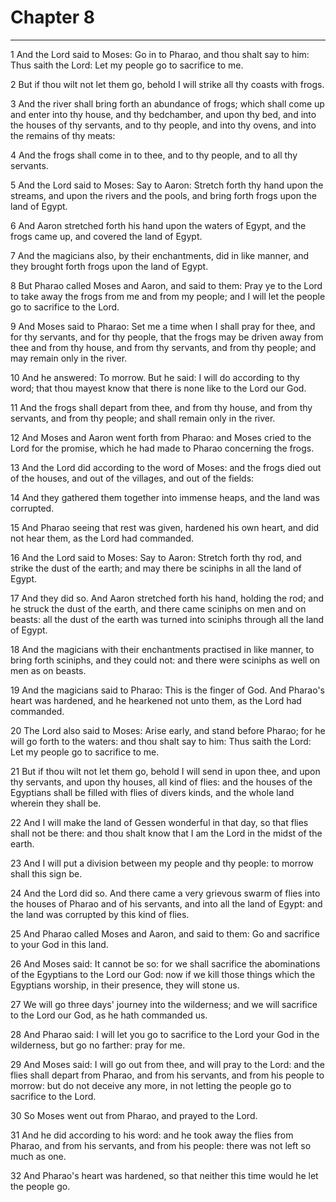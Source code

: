 # Chapter 8

***

1 And the Lord said to Moses: Go in to Pharao, and thou shalt say to him: Thus saith the Lord: Let my people go to sacrifice to me.

2 But if thou wilt not let them go, behold I will strike all thy coasts with frogs.

3 And the river shall bring forth an abundance of frogs; which shall come up and enter into thy house, and thy bedchamber, and upon thy bed, and into the houses of thy servants, and to thy people, and into thy ovens, and into the remains of thy meats:

4 And the frogs shall come in to thee, and to thy people, and to all thy servants.

5 And the Lord said to Moses: Say to Aaron: Stretch forth thy hand upon the streams, and upon the rivers and the pools, and bring forth frogs upon the land of Egypt.

6 And Aaron stretched forth his hand upon the waters of Egypt, and the frogs came up, and covered the land of Egypt.

7 And the magicians also, by their enchantments, did in like manner, and they brought forth frogs upon the land of Egypt.

8 But Pharao called Moses and Aaron, and said to them: Pray ye to the Lord to take away the frogs from me and from my people; and I will let the people go to sacrifice to the Lord.

9 And Moses said to Pharao: Set me a time when I shall pray for thee, and for thy servants, and for thy people, that the frogs may be driven away from thee and from thy house, and from thy servants, and from thy people; and may remain only in the river.

10 And he answered: To morrow. But he said: I will do according to thy word; that thou mayest know that there is none like to the Lord our God.

11 And the frogs shall depart from thee, and from thy house, and from thy servants, and from thy people; and shall remain only in the river.

12 And Moses and Aaron went forth from Pharao: and Moses cried to the Lord for the promise, which he had made to Pharao concerning the frogs.

13 And the Lord did according to the word of Moses: and the frogs died out of the houses, and out of the villages, and out of the fields:

14 And they gathered them together into immense heaps, and the land was corrupted.

15 And Pharao seeing that rest was given, hardened his own heart, and did not hear them, as the Lord had commanded.

16 And the Lord said to Moses: Say to Aaron: Stretch forth thy rod, and strike the dust of the earth; and may there be sciniphs in all the land of Egypt.

17 And they did so. And Aaron stretched forth his hand, holding the rod; and he struck the dust of the earth, and there came sciniphs on men and on beasts: all the dust of the earth was turned into sciniphs through all the land of Egypt.

18 And the magicians with their enchantments practised in like manner, to bring forth sciniphs, and they could not: and there were sciniphs as well on men as on beasts.

19 And the magicians said to Pharao: This is the finger of God. And Pharao's heart was hardened, and he hearkened not unto them, as the Lord had commanded.

20 The Lord also said to Moses: Arise early, and stand before Pharao; for he will go forth to the waters: and thou shalt say to him: Thus saith the Lord: Let my people go to sacrifice to me.

21 But if thou wilt not let them go, behold I will send in upon thee, and upon thy servants, and upon thy houses, all kind of flies: and the houses of the Egyptians shall be filled with flies of divers kinds, and the whole land wherein they shall be.

22 And I will make the land of Gessen wonderful in that day, so that flies shall not be there: and thou shalt know that I am the Lord in the midst of the earth.

23 And I will put a division between my people and thy people: to morrow shall this sign be.

24 And the Lord did so. And there came a very grievous swarm of flies into the houses of Pharao and of his servants, and into all the land of Egypt: and the land was corrupted by this kind of flies.

25 And Pharao called Moses and Aaron, and said to them: Go and sacrifice to your God in this land.

26 And Moses said: It cannot be so: for we shall sacrifice the abominations of the Egyptians to the Lord our God: now if we kill those things which the Egyptians worship, in their presence, they will stone us.

27 We will go three days' journey into the wilderness; and we will sacrifice to the Lord our God, as he hath commanded us.

28 And Pharao said: I will let you go to sacrifice to the Lord your God in the wilderness, but go no farther: pray for me.

29 And Moses said: I will go out from thee, and will pray to the Lord: and the flies shall depart from Pharao, and from his servants, and from his people to morrow: but do not deceive any more, in not letting the people go to sacrifice to the Lord.

30 So Moses went out from Pharao, and prayed to the Lord.

31 And he did according to his word: and he took away the flies from Pharao, and from his servants, and from his people: there was not left so much as one.

32 And Pharao's heart was hardened, so that neither this time would he let the people go.

